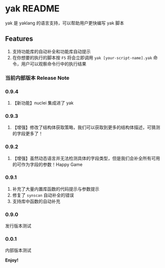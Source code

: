 # yak README

yak 是 yaklang 的语言支持，可以帮助用户更快编写 yak 脚本

## Features

1. 支持功能库的自动补全和功能库自动提示
1. 在你想要的执行的脚本按 `F5` 将会立即调用 `yak [your-script-name].yak` 命令，用户可以观察命令行中的执行结果

### 当前内部版本 Release Note

### 0.9.4

1. 【新功能】nuclei 集成进了 yak

### 0.9.3

1. 【增强】修改了结构体获取策略，我们可以获取到更多的结构体描述，可猜测的字段更多了！

### 0.9.2

1. 【增强】虽然动态语言并无法检测具体的字段类型，但是我们会补全所有可用的可作为字段的参数！Happy Game

### 0.9.1

1. 补充了大量内置库函数的代码提示与参数提示
1. 修复了 `synscan` 自动补全的错误
1. 支持库中函数的自动补充

### 0.9.0

发行版本测试

### 0.0.1

内部版本测试

**Enjoy!**
